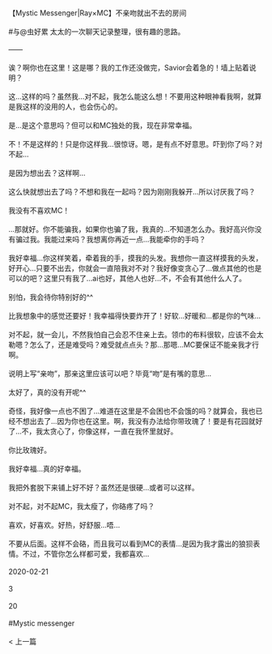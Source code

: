 <br/><br/>【Mystic Messenger|Ray×MC】不亲吻就出不去的房间<br/><br/>#与@虫好累 太太的一次聊天记录整理，很有趣的思路。<br/><br/>——<br/><br/>诶？啊你也在这里！这是哪？我的工作还没做完，Savior会着急的！墙上贴着说明？<br/><br/>这...这样的吗？虽然我...对不起，我怎么能这么想！不要用这种眼神看我啊，就算是我这样的没用的人，也会伤心的。<br/><br/>是...是这个意思吗？但可以和MC独处的我，现在非常幸福。<br/><br/>不！不是这样的！只是你这样我...很惊讶。嗯，是有点不好意思。吓到你了吗？对不起...<br/><br/>是因为想出去？这样啊...<br/><br/>这么快就想出去了吗？不想和我在一起吗？因为刚刚我躲开...所以讨厌我了吗？<br/><br/>我没有不喜欢MC！<br/><br/>...那就好。你不能骗我，如果你也骗了我，我真的...不知道怎么办。我好高兴你没有骗过我。我能过来吗？我想离你再近一点...我能牵你的手吗？<br/><br/>我好幸福...你这样笑着，牵着我的手，摸我的头发。我想你一直这样摸我的头发，好开心...只要不出去，你就会一直陪我对不对？我好像变贪心了...做点其他的也是可以的吧？这里只有我了...ai也好，其他人也好...不，不会有其他什么人了。<br/><br/>别怕，我会待你特别好的^^<br/><br/>比我想象中的感觉还要好！我幸福得快要炸开了！好软...好暖和...都是你的气味...<br/><br/>对不起，就一会儿，不然我怕自己会忍不住亲上去。领巾的布料很软，应该不会太勒嗯？怎么了，还是难受吗？难受就点点头？那...那嗯...MC要保证不能亲我才行啊。<br/><br/>说明上写“亲吻”，那亲这里应该可以吧？毕竟“吻”是有嘴的意思...<br/><br/>太好了，真的没有开呢^^<br/><br/>奇怪，我好像一点也不困了...难道在这里是不会困也不会饿的吗？就算会，我也已经不想出去了...因为你也在这里。啊，我没有办法给你带玫瑰了！要是有花园就好了...不，我太贪心了，你像这样，一直在我怀里就好。<br/><br/>你比玫瑰好。<br/><br/>我好幸福...真的好幸福。<br/><br/>我把外套脱下来铺上好不好？虽然还是很硬...或者可以这样。<br/><br/>对不起，对不起MC，我太瘦了，你硌疼了吗？<br/><br/>喜欢，好喜欢。好热，好舒服...唔...<br/><br/>不要从后面。这样不会硌，而且我可以看到MC的表情...是因为我才露出的狼狈表情。不过，不管你怎么样都可爱，我都喜欢...<br/><br/>2020-02-21<br/><br/>3<br/><br/>20<br/><br/>#Mystic messenger<br/><br/>< 上一篇<br/><br/>